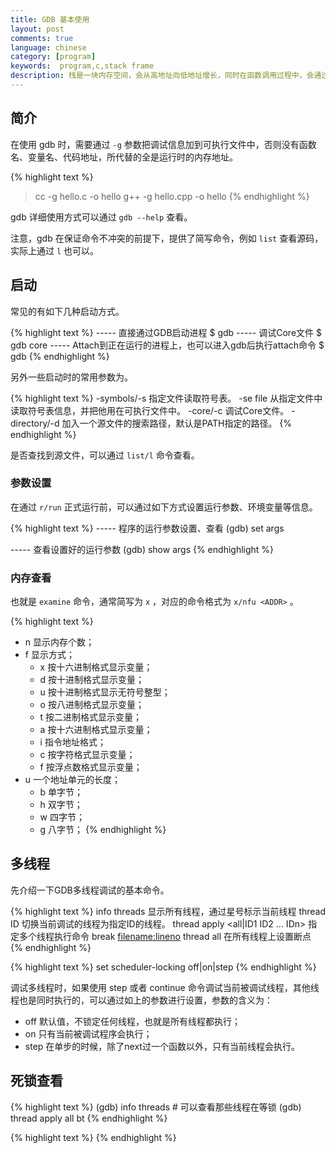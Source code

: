 ```yaml
---
title: GDB 基本使用
layout: post
comments: true
language: chinese
category: [program]
keywords:  program,c,stack frame
description: 栈是一块内存空间，会从高地址向低地址增长，同时在函数调用过程中，会通过栈寄存器来维护栈帧相关的内容。函数运行时，栈帧 (Stack Frame) 非常重要，包含了函数的局部变量以及函数调用之间的传参。
---
```



<!-- more -->

## 简介

在使用 gdb 时，需要通过 `-g` 参数把调试信息加到可执行文件中，否则没有函数名、变量名、代码地址，所代替的全是运行时的内存地址。

{% highlight text %}
> cc -g hello.c -o hello
> g++ -g hello.cpp -o hello
{% endhighlight %}

gdb 详细使用方式可以通过 `gdb --help` 查看。

注意，gdb 在保证命令不冲突的前提下，提供了简写命令，例如 `list` 查看源码，实际上通过 `l` 也可以。

## 启动

常见的有如下几种启动方式。

{% highlight text %}
----- 直接通过GDB启动进程
$ gdb <program>
----- 调试Core文件
$ gdb <program> core
----- Attach到正在运行的进程上，也可以进入gdb后执行attach命令
$ gdb <program> <PID>
{% endhighlight %}

另外一些启动时的常用参数为。

{% highlight text %}
-symbols/-s <file>
   指定文件读取符号表。
-se file
   从指定文件中读取符号表信息，并把他用在可执行文件中。
-core/-c <file>
   调试Core文件。
-directory/-d <directory>
   加入一个源文件的搜索路径，默认是PATH指定的路径。
{% endhighlight %}

是否查找到源文件，可以通过 `list/l` 命令查看。

### 参数设置

在通过 `r/run` 正式运行前，可以通过如下方式设置运行参数、环境变量等信息。

{% highlight text %}
----- 程序的运行参数设置、查看
(gdb) set args <arguments>

----- 查看设置好的运行参数
(gdb) show args
{% endhighlight %}

<!--
### 运行环境

path <dir> 可设定程序的运行路径。
show paths 查看程序的运行路径。
set environment varname [=value] 设置环境变量。如：set env USER=hchen
show environment [varname] 查看环境变量。

3、工作目录。
cd <dir> 相当于shell的cd命令。
pwd 显示当前的所在目录。
-->


### 内存查看

也就是 `examine` 命令，通常简写为 `x` ，对应的命令格式为 `x/nfu <ADDR>` 。

{% highlight text %}
* n 显示内存个数；
* f 显示方式；
  - x 按十六进制格式显示变量；
  - d 按十进制格式显示变量；
  - u 按十进制格式显示无符号整型；
  - o 按八进制格式显示变量；
  - t 按二进制格式显示变量；
  - a 按十六进制格式显示变量；
  - i 指令地址格式；
  - c 按字符格式显示变量；
  - f 按浮点数格式显示变量；
* u 一个地址单元的长度；
  - b 单字节；
  - h 双字节；
  - w 四字节；
  - g 八字节；
{% endhighlight %}

## 多线程

先介绍一下GDB多线程调试的基本命令。

{% highlight text %}
info threads                                 显示所有线程，通过星号标示当前线程
thread ID                                    切换当前调试的线程为指定ID的线程。
thread apply <all|ID1 ID2 ... IDn> <command> 指定多个线程执行命令
break <filename:lineno> thread all           在所有线程上设置断点
{% endhighlight %}


{% highlight text %}
set scheduler-locking off|on|step
{% endhighlight %}

调试多线程时，如果使用 step 或者 continue 命令调试当前被调试线程，其他线程也是同时执行的，可以通过如上的参数进行设置，参数的含义为：

* off 默认值，不锁定任何线程，也就是所有线程都执行；
* on 只有当前被调试程序会执行；
* step 在单步的时候，除了next过一个函数以外，只有当前线程会执行。

## 死锁查看

{% highlight text %}
(gdb) info threads                # 可以查看那些线程在等锁
(gdb) thread apply all bt
{% endhighlight %}












<!--


注意，大部分的函数，例如 `backtrace()` `printf()` `malloc()` 并不是信号安全的，会有概率导致死锁。

所以，一般在实践时，对一些异常场景打印栈，简单来说，就是 `So it is a calculated risk we are taking.` 。

https://software.intel.com/en-us/articles/how-memory-is-accessed


4、程序的输入输出。
info terminal 显示你程序用到的终端的模式。
使用重定向控制程序输出。如：run > outfile
tty命令可以指写输入输出的终端设备。如：tty /dev/ttyb

具体来说就是

例如一个程序名为prog 参数为 -l a -C abc
则，运行gcc/g++ -g  prog.c/cpp -o prog
就可以用gdb调试程序prog
#gdb prog
进入gdb调试界面
输入参数命令set args 后面加上程序所要用的参数，注意，不再带有程序名，直接加参数，如：
set args -l a -C abc
回车后输入
r
即可开始运

Coredump 是进程运行时在突然崩溃的那一刻的一个内存快照，包括了内存、寄存器状态、运行堆栈等信息。

在 Linux 中，可以使用 gdb、elfdump、objdump 等工具查看。

(gdb) backtrace      # bt   查看当前调用栈
(gdb) frame 1        # f 1  切换到Frame #1
(gdb) disassemble    # 该函数的反汇编
(gdb) info frame     # Frame信息
(gdb) info register  # 寄存器信息
(gdb) info args      # 入参信息
(gdb) info locals    # 本地参数信息
(gdb) info variables # 所有的全局变量

所有的Core场景
http://www.voidcn.com/article/p-cjgkidhy-xp.html

(gdb) info threads 运行的线程信息
(gdb) thread apply all bt 所有线程的栈信息


## GDB VS. Variadic

简单来说，`va_list` 是 `char *` 的同义，而 `va_start`、`va_end`、`va_arg` 是宏定义，如下是常见示例：

va_list args; /* 定义 char * 类型的变量 */

 are the macros needed.
The very first step is to create a pointer to point to the first element of the variable argument list. (va_list myListPointer;)
use va_start(myListPointer, numargs) to actually make myListPointer point to the first variable. (You need to at least step past this line in order to start inspecting memory).
The rest involves looping through and printing/calculating the values.

函数调用传递

void log_snprintf(const char *fmt, va_list ap){
	va_list args;

	va_copy(args, ap);
	vsnprintf(buffer, 10, fmt, args);
}

注意，对于 AMD64 采用另外的实现方式，其中 `va_list` 是一个大小为 1 的数组，其中的成员列表如下：

.gp_offset 第一个参数距离reg_save_area的字节数
.fp_offset
.overflow_arg_area
.reg_save_area 第一个参数的地址

那么，如果已知第一参数是 `int` 类型，那么可以通过如下方式打印其对应的值。

(gdb) p *(int *)(((char *)arglist[0].reg_save_area)+arglist[0].gp_offset)

p (((char *)arglist[0].reg_save_area)+arglist[0].gp_offset)
https://moythreads.com/wordpress/2008/05/25/a-tale-of-two-bugs/
https://sourceware.org/ml/gdb/2010-07/msg00075.html
https://www.anintegratedworld.com/how-to-view-va_list-variables-via-gdb/




### Peephole Optimization

这个是针对汇编代码的优化方式，会利用目标 CPU 的指令集特性，所进行的局部优化。

https://blog.csdn.net/liumf2005/article/details/8858102
http://blog.yajun.info/?p=7394
https://www.kancloud.cn/itfanr/i-100-gdb-tips/81888
https://www.cs.swarthmore.edu/~newhall/unixhelp/gdb_pthreads.php
https://sourceware.org/gdb/onlinedocs/gdb/Threads.html
https://ftp.gnu.org/old-gnu/Manuals/gdb/html_node/gdb_24.html
http://crossbridge.io/docs/gdb_nonstop.html
https://access.redhat.com/documentation/en-us/red_hat_enterprise_linux/6/html/developer_guide/gdbthreads




https://github.com/rouming/dla
http://cwndmiao.github.io/programming%20tools/2013/11/26/Dwarf/
https://blog.csdn.net/tenfyguo/article/details/6623967
https://blog.csdn.net/luoyuyou/article/details/73498640


(gdb) bt
#0  0x00000000004004dc in foo ()
#1  0x00000000004004f8 in handler ()
#2  <signal handler called>
#3  0x000000000040050d in main ()
(gdb) info frame 1
Stack frame at 0x7f92f50c1fc0:
 rip = 0x44442f; saved rip 0x7f92f5fbb100
 called by frame at 0x7f92f50c2cc0, caller of frame at 0x7f92f50c1fa0
 Arglist at 0x7f92f50c1f98, args:
 Locals at 0x7f92f50c1f98, Previous frame's sp is 0x7f92f50c1fc0
 Saved registers:
  rbx at 0x7f92f50c1fa0, rbp at 0x7f92f50c1fa8, r12 at 0x7f92f50c1fb0, rip at 0x7f92f50c1fb8

也就是说在该栈中，参数 `arglist` 位于 `0x7f92f50c1f98` 处，因为是 64bit 机器，那么向下查看入参 `0x7f92f50c1f90`


在POSIX标准中定义了三种线程同步机制: Mutexes(互斥量), Condition Variables(条件变量)和POSIX Semaphores(信号量)。NPTL基本上实现了POSIX，而glibc又使用NPTL作为自己的线程库。因此glibc中包含了这三种同步机制的实现(当然还包括其他的同步机制，如APUE里提到的读写锁)。


线程的类型可以在 `pthread.h` 中设置，最常见的有如下的几种。

enum lock_type {
	PTHREAD_MUTEX_TIMED_NP,      // 当一个线程加锁后，其余请求锁的线程形成等待队列，在解锁后按优先级获得锁。
	PTHREAD_MUTEX_ADAPTIVE_NP       // 动作最简单的锁类型，解锁后所有线程重新竞争。
	PTHREAD_MUTEX_RECURSIVE_NP      // 允许同一线程对同一锁成功获得多次。当然也要解锁多次。其余线程在解锁时重新竞争。
	PTHREAD_MUTEX_ERRORCHECK_NP     // 若同一线程请求同一锁，返回EDEADLK，否则与PTHREAD_MUTEX_TIMED_NP动作相同。 此处特别注意linux和windows下的errno.h中的EDEADLK对应的宏的值有差别：linux下为35，windows下36
} type;

pthread_mutexattr_t attr;
pthread_mutexattr_init(&attr); // 初始化attr为默认属性
pthread_mutexattr_settype(&attr, PTHREAD_MUTEX_TIMED_NP);

https://blog.csdn.net/jasmineal/article/details/8807635

#include <sys/time.h>
#include <linux/futex.h>

int futex(int *uaddr, int op, int val, const struct timespec *timeout, int *uaddr2, int val3);

其中比较关键的参数是前三个。

* uaddr 用户态下共享内存的地址，保存了一个对齐的整型计数器。
* op 表示操作类型，总共有 5 种，常用的有 A) FUTEX_WAIT 原子检查uaddr中计数器的值是否为val，是则让进程休眠，直到 FUTEX_WAKE或超时；B) FUTEX_WAKE 最多唤醒val个等待在uaddr上进程。

注意，不要使用 futex 系统调用来实现进程同步，futex 的同步机制和 futex 系统调用是有区别的，futex 的同步机制还包括了用户态下的操作。

pthread_mutex_lock()   nptl/pthread_mutex_lock.c
 |-__pthread_mutex_lock()
   |-LLL_MUTEX_LOCK()    最主要的实现函数，也就是lll_lock()的宏定义
     |-__lll_lock()
       |-atomic_compare_and_exchange_bool_acq()	尝试从0变为1，成功返回0，否则返回>0
	   |-__lll_lock_wait() 返回的是非0，会调用futex并将值设置为2

对于 x86_64 来说，其实现在 `x86_64/lowlevellock.S` 中实现，对于第一个没有获得锁的线程进入 `while` 循环，并将 futex 赋值成为 2，然后等待 lock 被释放后成为 0 。

这第一个waiter被唤醒，atomic_exchange_acq则会赋予futex继续是2，但是返回0跳出获取到lock。

pthread_mutex_unlock()
 |-__pthread_mutex_unlock()
   |-__pthread_mutex_unlock_usercnt()
     |-lll_unlock()   // 将futex值赋为0，并对oldval比较，如果是2，说明有waiter，则futex_wake，1则不需要
	   |-lll_futex_wake()

DWARF 是一种调试信息的保存格式，独立于体系结构和操作系统，使用 gcc 时可以简单的添加上 `-g` 选项即可，此时会增加多个 `.debug.XXX` 的段，这里记录的就是 ELF 文件的调试信息。

各个字段的具体用途可以查看 http://dwarfstd.org/doc/DWARF4.pdf

/proc/[pid]/syscall

当前进程正在执行的系统调用。

$ cat /proc/2406/syscall
202 0xab3730 0x0 0x0 0x0 0x0 0x0 0x7ffff7f6ec68 0x455bb3

其中第一个参数代表了系统调用号，上面的 `202` 表示 `sys_futex`，后面为 6 个系统调用的参数值，最后两个值依次是堆栈指针和指令计数器的值。

如果当前进程虽然阻塞，但阻塞函数并不是系统调用，则系统调用号的值为 `-1`，后面只有堆栈指针和指令计数器的值。

如果进程没有阻塞，则这个文件只有一个 running 的字符串。


实际上最终调用的函数在 `sysdeps/unix/sysv/linux/x86_64/lowlevellock.S` 中实现。

## 死锁

可以通过 `pstack <PID>` 查看对应的栈信息，一般栈的最后为 `__lll_lock_wait()` 函数。


(gdb) info thread    # 查看栈信息
  Id   Target Id         Frame
  3    Thread 0x7fbb21e56700 (LWP 46832) "thread" __lll_lock_wait () at lowlevellock.S:135
  2    Thread 0x7fbb21655700 (LWP 46833) "thread" __lll_lock_wait () at lowlevellock.S:135
* 1    Thread 0x7fbb2264b740 (LWP 46831) "thread" 0x00007fbb2222cf47 in pthread_join() at pthread_join.c:90

(gdb) thread 2       # 切换到怀疑发生死锁的线程
(gdb) bt             # 查看调用栈信息
#0  __lll_lock_wait () at ../nptl/sysdeps/unix/sysv/linux/x86_64/lowlevellock.S:135
#1  0x00007fbb2222ddcb in _L_lock_883 () from /lib64/libpthread.so.0
#2  0x00007fbb2222dc98 in __GI___pthread_mutex_lock (mutex=0x7ffed182d540) at ../nptl/pthread_mutex_lock.c:78
#3  0x00000000004007e2 in thread2 (arg=0x7ffed182d540) at thread.c:32
#4  0x00007fbb2222bdd5 in start_thread (arg=0x7fbb21655700) at pthread_create.c:307
#5  0x00007fbb21f54ead in clone () at ../sysdeps/unix/sysv/linux/x86_64/clone.S:111

(gdb) p *(pthread_mutex_t *)0x7ffed182d540  # 查看等待的线程，本线程为46833而在等待46832所持有的锁
$6 = {__data = {__lock = 2, __count = 0, __owner = 46832, ...}

(gdb) frame 3        # 也可以切换到对应的帧以方便查看两个锁
(gdb) print d->mutex1
(gdb) print d->mutex2

可见 `d->mutex1` 当前被 PID 为 `46832` 线程所持有，而 `d->mutex2` 被 PID 为 `46833` 的线程，也就是当前线程所持有。

ps -o ruser,pid,ppid,lwp,psr,%cpu,%mem,vsz,rss,lstart,etime,comm Hp 46831


https://blog.csdn.net/lixungogogo/article/details/52156547

1. 上下文切换

如果对应的进程没有发生过切换，那么就可能意味着发生了死锁。

$ grep switches /proc/<pid>/status
voluntary_ctxt_switches:	168599
nonvoluntary_ctxt_switches:	21

grep switches /proc/78000/status

2. 确认系统API

其中 `sys_futex` 的系统调用号为 202 ，可以查看进程是否阻塞到该 API 。

# sudo cat /proc/*/task/*/syscall | grep '^202'
202 0x7fffc8b336dc 0x89 0x1 0x7fffc8b33658 ...
                        ^^^ pthread_cond_wait
202 0x7fff60dd3c80 0x80 0x0 0x0 ...
                        ^^^ sem_wait
202 0x601650 0x80 0x2 0x0 0x601650 ...
                  ^^^ pthread_mutex_lock

关于当前系统支持的 API 接口，可以通过 `/usr/include/asm/unistd.h` 头文件查看。


假设已知字符串的地址为 `0x539a2f` ，然后通过 `objdump -h <BIN-FILE>` 获取到 `.rodata` 的入口地址。

 15 .fini         00000016  0000000000535788  0000000000535788  00135788  2**2
                  CONTENTS, ALLOC, LOAD, READONLY, CODE
 16 .rodata       0003a7d8  00000000005357a0  00000000005357a0  001357a0  2**5
                  CONTENTS, ALLOC, LOAD, READONLY, DATA

获取到字符串表的首地址 0x5357a0 - 0x1357a0 = 0x400000 ，对应字符串的偏移为 `0x539a2f - 0x400000 = 0x139A2F`


-->








{% highlight text %}
{% endhighlight %}
